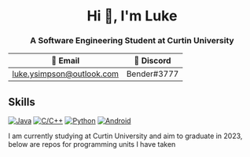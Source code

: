 <h1 align="center">Hi 👋, I'm Luke</h1>
<h3 align="center">A Software Engineering Student at Curtin University</h3>

  📧 Email | 💬 Discord
  ---                         | ---
  luke.ysimpson@outlook.com | Bender#3777


## Skills
[![Java](https://img.shields.io/badge/Java-%23FFFFFF.svg?style=flat&logo=gitea&logoColor=%23ED8B00)](https://github.com) [![C/C++](https://img.shields.io/badge/C/C++-%23FFFFFF.svg?style=flat&logo=c%2B%2B&logoColor=%2300599C)](https://github.com) [![Python](https://img.shields.io/badge/Python-%23FFFFFF?style=flat&logo=python&logoColor=3670A0)](https://github.com) [![Android](https://img.shields.io/badge/Android-%23FFFFFF?style=flat&logo=android)](https://github.com)

I am currently studying at Curtin University and aim to graduate in 2023, below are repos for programming units I have taken
